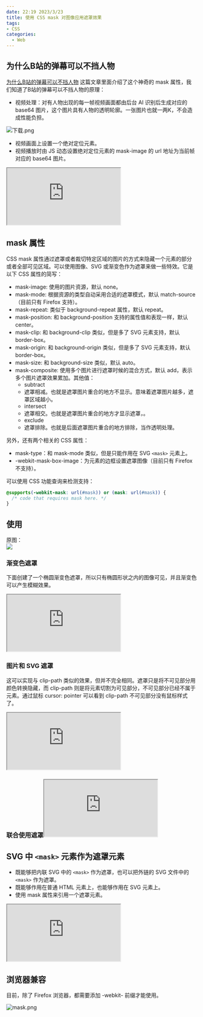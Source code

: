 ```yaml
---
date: 22:19 2023/3/23
title: 使用 CSS mask 对图像应用遮罩效果
tags:
- CSS
categories:  - Web
---
```

## 为什么B站的弹幕可以不挡人物
[为什么B站的弹幕可以不挡人物](https://juejin.cn/post/7141012605535010823) 这篇文章里面介绍了这个神奇的 mask 属性，我们知道了B站的弹幕可以不挡人物的原理：
- 视频处理：对有人物出现的每一帧视频画面都由后台 AI 识别后生成对应的 base64 图片，这个图片具有人物的透明轮廓。一张图片也就一两K，不会造成性能负担。

![下载.png](https://p9-juejin.byteimg.com/tos-cn-i-k3u1fbpfcp/4426f8508069429bac4b192994e1eeb8~tplv-k3u1fbpfcp-watermark.image?)
- 视频画面上设置一个绝对定位元素。
- 视频播放时由 JS 动态设置绝对定位元素的 mask-image 的 url 地址为当前帧对应的 base64 图片。
<iframe src="https://code.juejin.cn/pen/7164216115084656644"></iframe>

## mask 属性
CSS mask 属性通过遮罩或者裁切特定区域的图片的方式来隐藏一个元素的部分或者全部可见区域。可以使用图像、SVG 或渐变色作为遮罩来做一些特效。它是以下 CSS 属性的简写：
- mask-image: 使用的图片资源，默认 none。
- mask-mode: 根据资源的类型自动采用合适的遮罩模式，默认 match-source（目前只有 Firefox 支持）。
- mask-repeat: 类似于 background-repeat 属性，默认 repeat。
- mask-position: 和 background-position 支持的属性值和表现一样，默认 center。
- mask-clip: 和 background-clip 类似，但是多了 SVG 元素支持，默认 border-box。
- mask-origin: 和 background-origin 类似，但是多了 SVG 元素支持，默认 border-box。
- mask-size: 和 background-size 类似，默认 auto。
- mask-composite: 使用多个图片进行遮罩时候的混合方式，默认 add，表示多个图片遮罩效果累加。其他值：
    - subtract
    - 遮罩相减。也就是遮罩图片重合的地方不显示。意味着遮罩图片越多，遮罩区域越小。
    - intersect
    - 遮罩相交。也就是遮罩图片重合的地方才显示遮罩，。
    - exclude
    - 遮罩排除。也就是后面遮罩图片重合的地方排除，当作透明处理。

另外，还有两个相关的 CSS 属性：
- mask-type：和 mask-mode 类似，但是只能作用在 SVG `<mask>` 元素上。
- -webkit-mask-box-image：为元素的边框设置遮罩图像（目前只有 Firefox 不支持）。

可以使用 CSS 功能查询来检测支持：
```css
@supports(-webkit-mask: url(#mask)) or (mask: url(#mask)) {
  /* code that requires mask here. */
}
```

## 使用
原图：  
![](https://p3-juejin.byteimg.com/tos-cn-i-k3u1fbpfcp/c579b7ac874849dd89b7a9792f6b9412~tplv-k3u1fbpfcp-watermark.image?)
### 渐变色遮罩
下面创建了一个椭圆渐变色遮罩，所以只有椭圆形状之内的图像可见，并且渐变色可以产生模糊效果。
<iframe src="https://code.juejin.cn/pen/7164400360319090721"></iframe>

### 图片和 SVG 遮罩
这可以实现与 clip-path 类似的效果，但并不完全相同。遮罩只是将不可见部分用颜色转换隐藏，而 clip-path 则是将元素切割为可见部分，不可见部分已经不属于元素。通过鼠标 cursor: pointer 可以看到 clip-path 不可见部分没有鼠标样式了。
<iframe src="https://code.juejin.cn/pen/7165033624071307305"></iframe>

### 联合使用遮罩<iframe src="https://code.juejin.cn/pen/7165009405845766174"></iframe>

## SVG 中 `<mask>` 元素作为遮罩元素
- 既能够把内联 SVG 中的 `<mask>` 作为遮罩，也可以把外链的 SVG 文件中的 `<mask>` 作为遮罩。
- 既能够作用在普通 HTML 元素上，也能够作用在 SVG 元素上。
- 使用 mask 属性来引用一个遮罩元素。
<iframe src="https://code.juejin.cn/pen/7164407013999378470"></iframe>

## 浏览器兼容
目前，除了 Firefox 浏览器，都需要添加 -webkit- 前缀才能使用。

![mask.png](https://p1-juejin.byteimg.com/tos-cn-i-k3u1fbpfcp/c698b807fa5a4df48c8c05e98cd1d8e1~tplv-k3u1fbpfcp-watermark.image?)